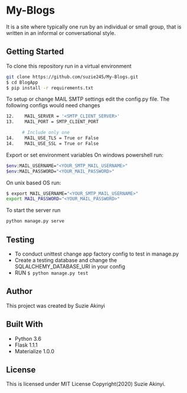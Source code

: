 
# My-Blogs

It is a site where typically one run by an individual or small group, that is written in an informal or conversational style.

## Getting Started

To clone this repository run in a virtual environment

```bash
git clone https://github.com/suzie245/My-Blogs.git
$ cd BlogApp
$ pip install -r requirements.txt
```

To setup or change MAIL SMTP settings edit the config.py file. The following configs would need changes

```bash
12.    MAIL_SERVER = '<SMTP_CLIENT_SERVER>'
13.    MAIL_PORT = SMTP_CLIENT_PORT

      # Include only one
14.    MAIL_USE_TLS = True or False
14.    MAIL_USE_SSL = True or False
```

Export or set environment variables
On windows powershell run:

```bash
$env:MAIL_USERNAME="<YOUR_SMTP_MAIL_USERNAME>"
$env:MAIL_PASSWORD="<YOUR_MAIL_PASSWORD>"
```

On unix based OS run:

```bash
$ export MAIL_USERNAME="<YOUR_SMTP_MAIL_USERNAME>"
export MAIL_PASSWORD="<YOUR_MAIL_PASSWORD>"
```

To start the server run

```bash
python manage.py serve
```

## Testing

- To conduct unittest change app factory config to test in manage.py
- Create a testing database and change the SQLALCHEMY_DATABASE_URI in your config
- RUN `$ python manage.py test`

## Author

This project was created by Suzie Akinyi

## Built With

- Python 3.6
- Flask 1.1.1
- Materialize 1.0.0

## License

This is licensed under MIT License Copyright(2020) Suzie Akinyi.
